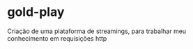 # gold-play
 Criação de uma plataforma de  streamings, para trabalhar meu conhecimento em requisições http

